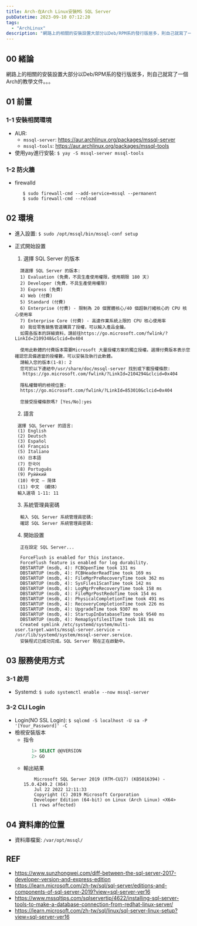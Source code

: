 ```yaml
---
title: Arch-在Arch Linux安裝MS SQL Server
pubDatetime: 2023-09-10 07:12:20
tags:
  - "ArchLinux"
description: "網路上的相關的安裝設置大部分以Deb/RPM系的發行版居多，則自己就寫了一個Arch的教學文件。。。"
---
```


## 00 緒論

網路上的相關的安裝設置大部分以Deb/RPM系的發行版居多，則自己就寫了一個Arch的教學文件。。。

<!--more-->

## 01 前置

### 1-1 安裝相関環境

- AUR:
  - `mssql-server`: https://aur.archlinux.org/packages/mssql-server
  - `mssql-tools`: https://aur.archlinux.org/packages/mssql-tools
- 使用yay進行安裝: `$ yay -S mssql-server mssql-tools`

### 1-2 防火牆

- firewalld
  ```
     $ sudo firewall-cmd --add-service=mssql --permanent
     $ sudo firewall-cmd --reload
  ```

## 02 環境

- 進入設置: `$ sudo /opt/mssql/bin/mssql-conf setup `
- 正式開始設置

  1. 選擇 SQL Server 的版本

  ```
    請選擇 SQL Server 的版本:
    1) Evaluation (免費，不具生產使用權限，使用期限 180 天)
    2) Developer (免費，不具生產使用權限)
    3) Express (免費)
    4) Web (付費)
    5) Standard (付費)
    6) Enterprise (付費) - 限制為 20 個實體核心/40 個超執行緒核心的 CPU 核心使用率
    7) Enterprise Core (付費) - 高達作業系統上限的 CPU 核心使用率
    8) 我從零售銷售管道購買了授權，可以輸入產品金鑰。
    如需各版本的詳細資料，請前往https://go.microsoft.com/fwlink/?LinkId=2109348&clcid=0x404

    使用此軟體的付費版本需要Microsoft 大量授權方案的獨立授權。選擇付費版本表示您確認您具備適當的授權數，可以安裝及執行此軟體。
    請輸入您的版本(1-8): 2
    您可於以下連結中/usr/share/doc/mssql-server 找到或下載授權條款:
     https://go.microsoft.com/fwlink/?LinkId=2104294&clcid=0x404

    隱私權聲明的檢視位置:
    https://go.microsoft.com/fwlink/?LinkId=853010&clcid=0x404

    您接受授權條款嗎? [Yes/No]:yes
  ```

  2. 語言

  ```
   選擇 SQL Server 的語言:
   (1) English
   (2) Deutsch
   (3) Español
   (4) Français
   (5) Italiano
   (6) 日本語
   (7) 한국어
   (8) Português
   (9) Руѝѝкий
   (10) 中文 – 简体
   (11) 中文 （繝体）
   輸入選項 1-11: 11
  ```

  3. 系統管理員密碼

  ```
    輸入 SQL Server 系統管理員密碼:
    確認 SQL Server 系統管理員密碼:
  ```

  4. 開始設置

  ```
    正在設定 SQL Server...

    ForceFlush is enabled for this instance.
    ForceFlush feature is enabled for log durability.
    DBSTARTUP (msdb, 4): FCBOpenTime took 131 ms
    DBSTARTUP (msdb, 4): FCBHeaderReadTime took 169 ms
    DBSTARTUP (msdb, 4): FileMgrPreRecoveryTime took 362 ms
    DBSTARTUP (msdb, 4): SysFiles1ScanTime took 142 ms
    DBSTARTUP (msdb, 4): LogMgrPreRecoveryTime took 158 ms
    DBSTARTUP (msdb, 4): FileMgrPostRedoTime took 154 ms
    DBSTARTUP (msdb, 4): PhysicalCompletionTime took 491 ms
    DBSTARTUP (msdb, 4): RecoveryCompletionTime took 226 ms
    DBSTARTUP (msdb, 4): UpgradeTime took 9307 ms
    DBSTARTUP (msdb, 4): StartupInDatabaseTime took 9540 ms
    DBSTARTUP (msdb, 4): RemapSysfiles1Time took 181 ms
    Created symlink /etc/systemd/system/multi-user.target.wants/mssql-server.service → /usr/lib/systemd/system/mssql-server.service.
    安裝程式已成功完成。SQL Server 現在正在啟動中。
  ```

## 03 服務使用方式

### 3-1 啟用

- Systemd: `$ sudo systemctl enable --now mssql-server`

### 3-2 CLI Login

- Login(NO SSL Login): `$ sqlcmd -S localhost -U sa -P '[Your_Password]' -C`
- 檢視安裝版本
  - 指令
    ```sql
       1> SELECT @@VERSION
       2> GO
    ```
  - 輸出結果
    ```
        Microsoft SQL Server 2019 (RTM-CU17) (KB5016394) - 15.0.4249.2 (X64)
        Jul 22 2022 12:11:33
        Copyright (C) 2019 Microsoft Corporation
        Developer Edition (64-bit) on Linux (Arch Linux) <X64>
       (1 rows affected)
    ```

## 04 資料庫的位置

- 資料庫檔案: `/var/opt/mssql/`

## REF

- https://www.sunzhongwei.com/diff-between-the-sql-server-2017-developer-version-and-express-edition
- https://learn.microsoft.com/zh-tw/sql/sql-server/editions-and-components-of-sql-server-2019?view=sql-server-ver16
- https://www.mssqltips.com/sqlservertip/4622/installing-sql-server-tools-to-make-a-database-connection-from-redhat-linux-server/
- https://learn.microsoft.com/zh-tw/sql/linux/sql-server-linux-setup?view=sql-server-ver16
